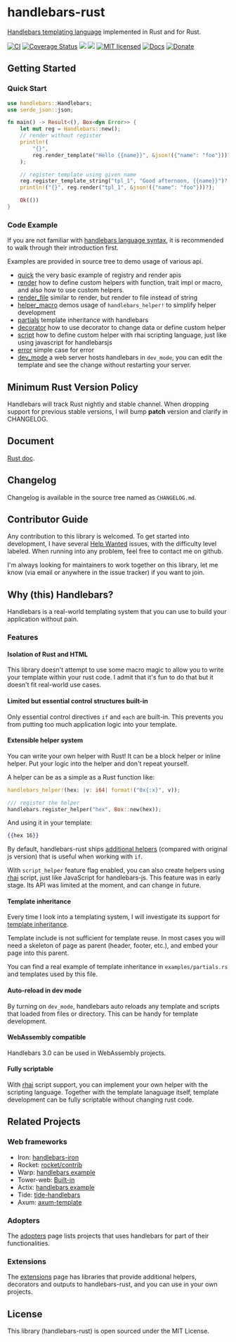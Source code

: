 handlebars-rust
===============

[Handlebars templating language](https://handlebarsjs.com) implemented
in Rust and for Rust.

[![CI](https://github.com/sunng87/handlebars-rust/actions/workflows/main.yml/badge.svg)](https://github.com/sunng87/handlebars-rust/actions/workflows/main.yml)
[![Coverage Status](https://coveralls.io/repos/github/sunng87/handlebars-rust/badge.svg?branch=master)](https://coveralls.io/github/sunng87/handlebars-rust?branch=master)
[![](https://img.shields.io/crates/v/handlebars)](https://crates.io/crates/handlebars)
[![](https://img.shields.io/crates/d/handlebars.svg)](https://crates.io/crates/handlebars)
[![MIT licensed](https://img.shields.io/badge/license-MIT-blue.svg)](./LICENSE)
[![Docs](https://docs.rs/handlebars/badge.svg)](https://docs.rs/crate/handlebars/)
[![Donate](https://img.shields.io/badge/donate-liberapay-yellow.svg)](https://liberapay.com/Sunng/donate)

## Getting Started

### Quick Start

```rust
use handlebars::Handlebars;
use serde_json::json;

fn main() -> Result<(), Box<dyn Error>> {
    let mut reg = Handlebars::new();
    // render without register
    println!(
        "{}",
        reg.render_template("Hello {{name}}", &json!({"name": "foo"}))?
    );

    // register template using given name
    reg.register_template_string("tpl_1", "Good afternoon, {{name}}")?;
    println!("{}", reg.render("tpl_1", &json!({"name": "foo"}))?);

    Ok(())
}
```

### Code Example

If you are not familiar with [handlebars language
syntax](https://handlebarsjs.com), it is recommended to walk through
their introduction first.

Examples are provided in source tree to demo usage of various api.

* [quick](https://github.com/sunng87/handlebars-rust/blob/master/examples/quick.rs)
  the very basic example of registry and render apis
* [render](https://github.com/sunng87/handlebars-rust/blob/master/examples/render.rs)
  how to define custom helpers with function, trait impl or macro, and also how
  to use custom helpers.
* [render_file](https://github.com/sunng87/handlebars-rust/blob/master/examples/render_file.rs)
  similar to render, but render to file instead of string
* [helper_macro](https://github.com/sunng87/handlebars-rust/blob/master/examples/helper_macro.rs)
  demos usage of `handlebars_helper!` to simplify helper development
* [partials](https://github.com/sunng87/handlebars-rust/blob/master/examples/partials.rs)
  template inheritance with handlebars
* [decorator](https://github.com/sunng87/handlebars-rust/blob/master/examples/decorator.rs)
  how to use decorator to change data or define custom helper
* [script](https://github.com/sunng87/handlebars-rust/blob/master/examples/script.rs)
  how to define custom helper with rhai scripting language,
  just like using javascript for handlebarsjs
* [error](https://github.com/sunng87/handlebars-rust/blob/master/examples/error.rs)
  simple case for error
* [dev_mode](https://github.com/sunng87/handlebars-rust/blob/master/examples/dev_mode.rs)
  a web server hosts handlebars in `dev_mode`, you can edit the template and see the change
  without restarting your server.

## Minimum Rust Version Policy

Handlebars will track Rust nightly and stable channel. When dropping
support for previous stable versions, I will bump **patch** version
and clarify in CHANGELOG.

## Document

[Rust doc](https://docs.rs/crate/handlebars/).

## Changelog

Changelog is available in the source tree named as `CHANGELOG.md`.

## Contributor Guide

Any contribution to this library is welcomed. To get started into
development, I have several [Help
Wanted](https://github.com/sunng87/handlebars-rust/issues?q=is%3Aissue+is%3Aopen+label%3A%22help+wanted%22)
issues, with the difficulty level labeled. When running into any problem,
feel free to contact me on github.

I'm always looking for maintainers to work together on this library,
let me know (via email or anywhere in the issue tracker) if you
want to join.

## Why (this) Handlebars?

Handlebars is a real-world templating system that you can use to build
your application without pain.

### Features

#### Isolation of Rust and HTML

This library doesn't attempt to use some macro magic to allow you to
write your template within your rust code. I admit that it's fun to do
that but it doesn't fit real-world use cases.

#### Limited but essential control structures built-in

Only essential control directives `if` and `each` are built-in. This
prevents you from putting too much application logic into your template.

#### Extensible helper system

You can write your own helper with Rust! It can be a block helper or
inline helper. Put your logic into the helper and don't repeat
yourself.

A helper can be as a simple as a Rust function like:

```rust
handlebars_helper!(hex: |v: i64| format!("0x{:x}", v));

/// register the helper
handlebars.register_helper("hex", Box::new(hex));
```

And using it in your template:

```handlebars
{{hex 16}}
```

By default, handlebars-rust ships [additional helpers](https://github.com/sunng87/handlebars-rust/blob/master/src/helpers/helper_extras.rs#L6)
(compared with original js version)
that is useful when working with `if`.

With `script_helper` feature flag enabled, you can also create helpers
using [rhai](https://github.com/jonathandturner/rhai) script, just like JavaScript
for handlebars-js. This feature was in early stage. Its API was limited at the
moment, and can change in future.

#### Template inheritance

Every time I look into a templating system, I will investigate its
support for [template
inheritance](https://docs.djangoproject.com/en/3.2/ref/templates/language/#template-inheritance).

Template include is not sufficient for template reuse. In most cases
you will need a skeleton of page as parent (header, footer, etc.), and
embed your page into this parent.

You can find a real example of template inheritance in
`examples/partials.rs` and templates used by this file.

#### Auto-reload in dev mode

By turning on `dev_mode`, handlebars auto reloads any template and scripts that
loaded from files or directory. This can be handy for template development.

#### WebAssembly compatible

Handlebars 3.0 can be used in WebAssembly projects.

#### Fully scriptable

With [rhai](https://github.com/rhaiscript/rhai) script support, you
can implement your own helper with the scripting language. Together
with the template lanaguage itself, template development can be fully
scriptable without changing rust code.

## Related Projects

### Web frameworks

* Iron: [handlebars-iron](https://github.com/sunng87/handlebars-iron)
* Rocket: [rocket/contrib](https://api.rocket.rs/v0.4/rocket_contrib/templates/index.html)
* Warp: [handlebars
  example](https://github.com/seanmonstar/warp/blob/master/examples/handlebars_template.rs)
* Tower-web: [Built-in](https://github.com/carllerche/tower-web)
* Actix: [handlebars
  example](https://github.com/actix/examples/blob/master/templating/handlebars/src/main.rs)
* Tide: [tide-handlebars](https://github.com/No9/tide-handlebars)
* Axum: [axum-template](https://github.com/Altair-Bueno/axum-template)

### Adopters

The
[adopters](https://github.com/sunng87/handlebars-rust/wiki/Adopters)
page lists projects that uses handlebars for part of their
functionalities.

### Extensions

The
[extensions](https://github.com/sunng87/handlebars-rust/wiki/Extensions)
page has libraries that provide additional helpers, decorators and
outputs to handlebars-rust, and you can use in your own projects.

## License

This library (handlebars-rust) is open sourced under the MIT License.
